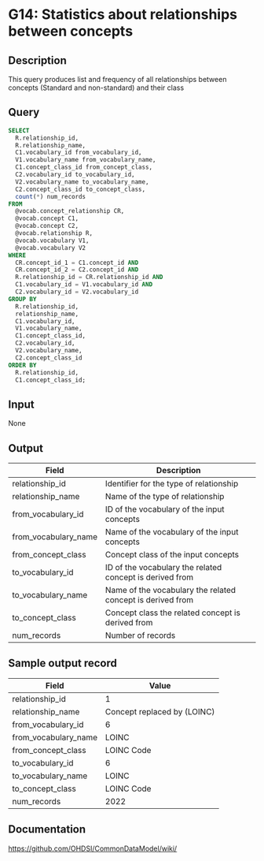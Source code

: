 <!---
Group:general
Name:G14 Statistics about relationships between concepts
Author:Patrick Ryan
CDM Version: 5.0
-->

# G14: Statistics about relationships between concepts

## Description
This query produces list and frequency of all relationships between concepts (Standard and non-standard) and their class

## Query
```sql
SELECT
  R.relationship_id,
  R.relationship_name,
  C1.vocabulary_id from_vocabulary_id,
  V1.vocabulary_name from_vocabulary_name,
  C1.concept_class_id from_concept_class,
  C2.vocabulary_id to_vocabulary_id,
  V2.vocabulary_name to_vocabulary_name,
  C2.concept_class_id to_concept_class,
  count(*) num_records
FROM
  @vocab.concept_relationship CR,
  @vocab.concept C1,
  @vocab.concept C2,
  @vocab.relationship R,
  @vocab.vocabulary V1,
  @vocab.vocabulary V2
WHERE
  CR.concept_id_1 = C1.concept_id AND
  CR.concept_id_2 = C2.concept_id AND
  R.relationship_id = CR.relationship_id AND
  C1.vocabulary_id = V1.vocabulary_id AND
  C2.vocabulary_id = V2.vocabulary_id
GROUP BY
  R.relationship_id,
  relationship_name,
  C1.vocabulary_id,
  V1.vocabulary_name,
  C1.concept_class_id,
  C2.vocabulary_id,
  V2.vocabulary_name,
  C2.concept_class_id
ORDER BY
  R.relationship_id,
  C1.concept_class_id;
```

## Input

None

## Output

|  Field |  Description |
| --- | --- |
|  relationship_id |  Identifier for the type of relationship |
|  relationship_name |  Name of the type of relationship |
|  from_vocabulary_id |  ID of the vocabulary of the input concepts |
|  from_vocabulary_name |  Name of the vocabulary of the input concepts |
|  from_concept_class |  Concept class of the input concepts |
|  to_vocabulary_id |  ID of the vocabulary the related concept is derived from |
|  to_vocabulary_name |  Name of the vocabulary the related concept is derived from |
|  to_concept_class |  Concept class the related concept is derived from |
|  num_records |  Number of records  |

## Sample output record

|  Field |  Value |
| --- | --- |
|  relationship_id |  1 |
|  relationship_name |  Concept replaced by (LOINC) |
|  from_vocabulary_id |  6 |
|  from_vocabulary_name |  LOINC |
|  from_concept_class |  LOINC Code |
|  to_vocabulary_id |  6 |
|  to_vocabulary_name |  LOINC |
|  to_concept_class |  LOINC Code |
|  num_records |  2022 |

## Documentation
https://github.com/OHDSI/CommonDataModel/wiki/
